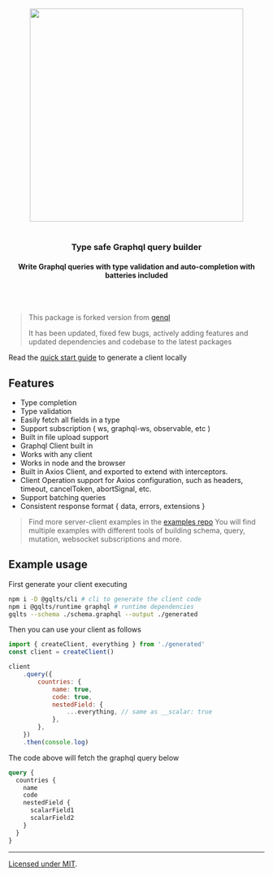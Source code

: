 <div align='center'>
    <br/>
    <br/>
    <img src='https://gqlts.vercel.app/banner.jpg' width='420px'>
    <br/>
    <br/>
    <h3>Type safe Graphql query builder</h3>
    <h4>Write Graphql queries with type validation and auto-completion with batteries included</h4>
    <br/>
    <br/>
</div>

> This package is forked version from [genql](https://github.com/remorses/genql/)
>
> It has been updated, fixed few bugs, actively adding features and updated dependencies and codebase to the latest packages

Read the [quick start guide](https://gqlts.vercel.app/docs) to generate a client locally

## **Features**

- Type completion
- Type validation
- Easily fetch all fields in a type
- Support subscription ( ws, graphql-ws, observable, etc )
- Built in file upload support
- Graphql Client built in
- Works with any client
- Works in node and the browser
- Built in Axios Client, and exported to extend with interceptors.
- Client Operation support for Axios configuration, such as headers, timeout, cancelToken, abortSignal, etc.
- Support batching queries
- Consistent response format { data, errors, extensions }

> Find more server-client examples in the [examples repo](https://github.com/meabed/graphql-examples)
> You will find multiple examples with different tools of building schema, query, mutation, websocket subscriptions and more.

## Example usage

First generate your client executing

```sh
npm i -D @gqlts/cli # cli to generate the client code
npm i @gqlts/runtime graphql # runtime dependencies
gqlts --schema ./schema.graphql --output ./generated
```

Then you can use your client as follows

```js
import { createClient, everything } from './generated'
const client = createClient()

client
    .query({
        countries: {
            name: true,
            code: true,
            nestedField: {
                ...everything, // same as __scalar: true
            },
        },
    })
    .then(console.log)
```

The code above will fetch the graphql query below

```graphql
query {
  countries {
    name
    code
    nestedField {
      scalarField1
      scalarField2
    }
  }
}
```

---

[Licensed under MIT]().
